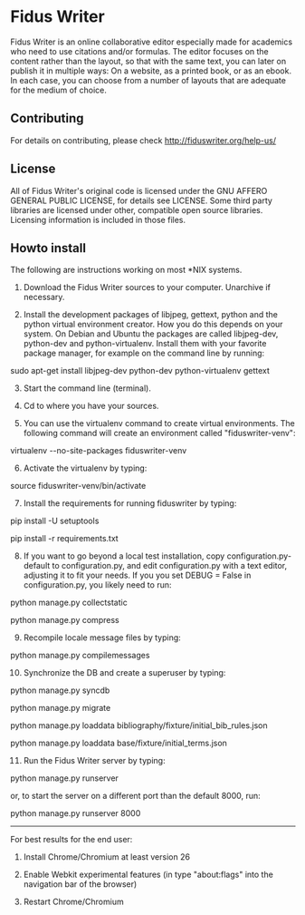 Fidus Writer 
===========

Fidus Writer is an online collaborative editor especially made for academics who need to use citations and/or formulas. The editor focuses on the content rather than the layout, so that with the same text, you can later on publish it in multiple ways: On a website, as a printed book, or as an ebook. In each case, you can choose from a number of layouts that are adequate for the medium of choice.


Contributing
----

For details on contributing, please check http://fiduswriter.org/help-us/


License
----

All of Fidus Writer's original code is licensed under the GNU AFFERO GENERAL PUBLIC LICENSE, for details see LICENSE. Some third party libraries are licensed under other, compatible open source libraries. Licensing information is included in those files.


Howto install
----

The following are instructions working on most *NIX systems.

1. Download the Fidus Writer sources to your computer. Unarchive if necessary.

2. Install the development packages of libjpeg, gettext, python and the python virtual environment creator. How you do this depends on your system. On Debian and Ubuntu the packages are called libjpeg-dev, python-dev and python-virtualenv. Install them with your favorite package manager, for example on the command line by running:

  sudo apt-get install libjpeg-dev python-dev python-virtualenv gettext

3. Start the command line (terminal).

4. Cd to where you have your sources.

5. You can use the virtualenv command to create virtual environments. The following command will create an environment called "fiduswriter-venv":

  virtualenv  --no-site-packages fiduswriter-venv

6. Activate the virtualenv by typing:

  source fiduswriter-venv/bin/activate

7. Install the requirements for running  fiduswriter by typing:

  pip install -U setuptools
  
  pip install -r requirements.txt

8. If you want to go beyond a local test installation, copy configuration.py-default to configuration.py, and edit configuration.py with a text editor, adjusting it to fit your needs. 
   If you you set DEBUG = False in configuration.py, you likely need to run:

  python manage.py collectstatic
  
  python manage.py compress 

9. Recompile locale message files by typing:

  python manage.py compilemessages

10. Synchronize the DB and create a superuser by typing:

  python manage.py syncdb

  python manage.py migrate

  python manage.py loaddata bibliography/fixture/initial_bib_rules.json

  python manage.py loaddata base/fixture/initial_terms.json

11. Run the Fidus Writer server by typing:

  python manage.py runserver

  or, to start the server on a different port than the default 8000, run:

  python manage.py runserver 8000

- - - - - -

For best results for the end user:

1. Install Chrome/Chromium at least version 26

2. Enable Webkit experimental features (in type "about:flags" into the navigation bar of the browser)

3. Restart Chrome/Chromium
